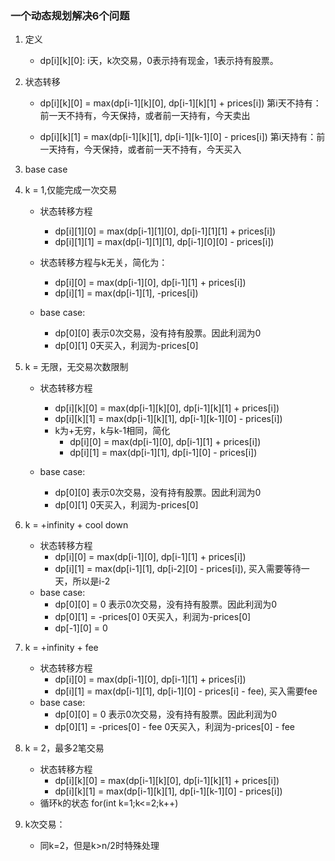 ### 一个动态规划解决6个问题
1. 定义
    - dp[i][k][0]: i天，k次交易，0表示持有现金，1表示持有股票。
2. 状态转移
    - dp[i][k][0] = max(dp[i-1][k][0], dp[i-1][k][1] + prices[i])
    第i天不持有：前一天不持有，今天保持，或者前一天持有，今天卖出
    
    - dp[i][k][1] = max(dp[i-1][k][1], dp[i-1][k-1][0] - prices[i])
    第i天持有：前一天持有，今天保持，或者前一天不持有，今天买入
3. base case
    
4. k = 1,仅能完成一次交易
    - 状态转移方程
        - dp[i][1][0] = max(dp[i-1][1][0], dp[i-1][1][1] + prices[i])
        - dp[i][1][1] = max(dp[i-1][1][1], dp[i-1][0][0] - prices[i])
    
    - 状态转移方程与k无关，简化为：
        - dp[i][0] = max(dp[i-1][0], dp[i-1][1] + prices[i])
        - dp[i][1] = max(dp[i-1][1], -prices[i])
        
    - base case:
        - dp[0][0] 表示0次交易，没有持有股票。因此利润为0
        - dp[0][1] 0天买入，利润为-prices[0]
        
5. k = 无限，无交易次数限制
    - 状态转移方程
        - dp[i][k][0] = max(dp[i-1][k][0], dp[i-1][k][1] + prices[i])
        - dp[i][k][1] = max(dp[i-1][k][1], dp[i-1][k-1][0] - prices[i])
        - k为+无穷，k与k-1相同，简化
            - dp[i][0] = max(dp[i-1][0], dp[i-1][1] + prices[i])
            - dp[i][1] = max(dp[i-1][1], dp[i-1][0] - prices[i])
        
    - base case:
        - dp[0][0] 表示0次交易，没有持有股票。因此利润为0
        - dp[0][1] 0天买入，利润为-prices[0]
        
6. k = +infinity + cool down
    - 状态转移方程
        - dp[i][0] = max(dp[i-1][0], dp[i-1][1] + prices[i])
        - dp[i][1] = max(dp[i-1][1], dp[i-2][0] - prices[i]), 买入需要等待一天，所以是i-2
    - base case:
        - dp[0][0] = 0 表示0次交易，没有持有股票。因此利润为0
        - dp[0][1] = -prices[0] 0天买入，利润为-prices[0]
        - dp[-1][0] = 0
        
7. k = +infinity + fee
    - 状态转移方程
        - dp[i][0] = max(dp[i-1][0], dp[i-1][1] + prices[i])
        - dp[i][1] = max(dp[i-1][1], dp[i-1][0] - prices[i] - fee), 买入需要fee
    - base case:
        - dp[0][0] = 0 表示0次交易，没有持有股票。因此利润为0
        - dp[0][1] = -prices[0] - fee 0天买入，利润为-prices[0] - fee
        
8. k = 2，最多2笔交易
    - 状态转移方程
        - dp[i][k][0] = max(dp[i-1][k][0], dp[i-1][k][1] + prices[i])
        - dp[i][k][1] = max(dp[i-1][k][1], dp[i-1][k-1][0] - prices[i])
    - 循环k的状态
        for(int k=1;k<=2;k++)
        
9. k次交易：
    - 同k=2，但是k>n/2时特殊处理
        